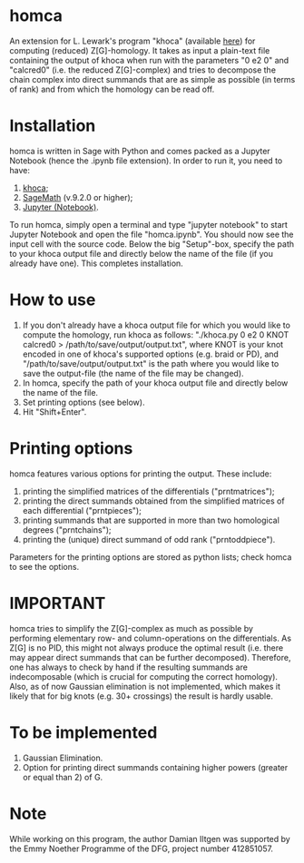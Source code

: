 # homca

An extension for L. Lewark's program "khoca" (available [here](https://github.com/LLewark/khoca)) for computing (reduced) Z[G]-homology. It takes as input a plain-text file containing the output of khoca when run with the parameters "0 e2 0" and "calcred0" (i.e. the reduced Z[G]-complex) and tries to decompose the chain complex into direct summands that are as simple as possible (in terms of rank) and from which the homology can be read off.

# Installation

homca is written in Sage with Python and comes packed as a Jupyter Notebook (hence the .ipynb file extension). In order to run it, you need to have:

1. [khoca](https://github.com/LLewark/khoca);
2. [SageMath](https://www.sagemath.org/) (v.9.2.0 or higher);
3. [Jupyter (Notebook)](https://jupyter.org/install).

To run homca, simply open a terminal and type "jupyter notebook" to start Jupyter Notebook and open the file "homca.ipynb". You should now see the input cell with the source code. Below the big "Setup"-box, specify the path to your khoca output file and directly below the name of the file (if you already have one). This completes installation.

# How to use

1. If you don't already have a khoca output file for which you would like to compute the homology, run khoca as follows: "./khoca.py 0 e2 0 KNOT calcred0 > /path/to/save/output/output.txt", where KNOT is your knot encoded in one of khoca's supported options (e.g. braid or PD), and "/path/to/save/output/output.txt" is the path where you would like to save the output-file (the name of the file may be changed).
2. In homca, specify the path of your khoca output file and directly below the name of the file.
3. Set printing options (see below).
4. Hit "Shift+Enter".

# Printing options

homca features various options for printing the output. These include:

1. printing the simplified matrices of the differentials ("prntmatrices");
2. printing the direct summands obtained from the simplified matrices of each differential ("prntpieces");
3. printing summands that are supported in more than two homological degrees ("prntchains");
4. printing the (unique) direct summand of odd rank ("prntoddpiece").

Parameters for the printing options are stored as python lists; check homca to see the options.

# IMPORTANT

homca tries to simplify the Z[G]-complex as much as possible by performing elementary row- and column-operations on the differentials. As Z[G] is no PID, this might not always produce the optimal result (i.e. there may appear direct summands that can be further decomposed). Therefore, one has always to check by hand if the resulting summands are indecomposable (which is crucial for computing the correct homology). Also, as of now Gaussian elimination is not implemented, which makes it likely that for big knots (e.g. 30+ crossings) the result is hardly usable.

# To be implemented

1. Gaussian Elimination.
2. Option for printing direct summands containing higher powers (greater or equal than 2) of G.

# Note

While working on this program, the author Damian Iltgen was supported by the Emmy Noether Programme of the DFG, project number 412851057.
